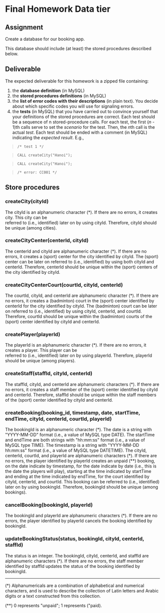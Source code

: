 # Final Homework Data tier # 

## Assignment ##
Create a database for our booking app.

This database should include (at least)
the stored procedures described below.

## Deliverable ##
The expected deliverable for this homework is a zipped file 
containing:

1. the **database definition** (in MySQL)
2. the **stored procedures definitions** (in MySQL)
3. the **list of error codes with their descriptions** (in plain text).
You decide about which specific codes you will use for signaling errors.
4. the **tests** (in MySQL) that you have carried out to convince yourself
that your definitions of the stored procedures are correct. 
Each test should be a sequence of n stored-procedure calls.
For each test, the first (*n* - 1)th  calls 
serve to set the *scenario* for the test. 
Then, the *n*th call is the actual *test*. Each test should be ended
with a comment (in MySQL) indicating the *expected result*.
E.g.,

> `/* test 1 */`

> `CALL createCity("Hanoi");`

> `CALL createCity("Hanoi");`

> `/* error: CC001 */`

## Store procedures ##
### createCity(cityId) ###

The cityId is an alphanumeric character (\*). 
If there are no errors, it creates city. This city can be  
referred to (i.e., identified) later on by using cityId. 
Therefore, cityId should be unique (among cities). 

### createCityCenter(centerId, cityId) ###

The centerId and cityId are alphanumeric character (\*). 
If there are no errors, it creates a (sport) center for the
city identified by cityId. The (sport) center can be
later on referred to (i.e., identified) by using both 
cityId and centerId. Therefore, centerId should be
unique within the (sport) centers of the city identified
by cityId.

### createCityCenterCourt(courtId, cityId, centerId) ###

The courtId, cityId, and centerId are alphanumeric character (\*). 
If there are no errors, it creates a (badminton) court in the 
(sport) center identified by centerId for the
city identified by cityId. The (badminton) court can be
later on referred to (i.e., identified) by using 
cityId, centerId, and courtId. Therefore, courtId should
be unique within the (badminton) courts of the (sport) center
identified by cityId and centerId.

### createPlayer(playerId) ###

The playerId is an alphanumeric character (\*). 
If there are no errors, it creates a player. This player can be  
referred to (i.e., identified) later on by using playerId. 
Therefore, playerId should be unique (among players).

### createStaff(staffId, cityId, centerId) ###

The staffId, cityId, and centerId are alphanumeric characters (\*). 
If there are no errors, it creates a staff member of the
(sport) center identified by cityId and centerId. 
Therefore, staffId should
be unique within the staff members of the (sport) center
identified by cityId and centerId.

### createBooking(booking_id, timestamp, date, startTime, endTime, cityId, centerId, courtId, playerId) ###

The bookingId is an alphanumeric character (\*). 
The date is a string with "YYYY-MM-DD" format (i.e., a value
of MySQL type DATE).
The startTime and endTime are both strings with  "hh:mm:ss" format
(i.e., a value of MySQL type TIME).
The timestamp  is a string with "YYYY-MM-DD hh:mm:ss" format
(i.e., a value of MySQL type DATETIME).
The cityId, centerId, courtId, and playerId are 
alphanumeric characters (\*). 
If there are no errors, 
the player identified by playerId
creates an unpaid (\*\*) booking,
on the date indicate by timestamp,
for the date indicate by date (i.e., this is the date the players will play),
starting at the time indicated by startTime
and ending at the time indicated by endTime,
for the court identified by cityId, centerId, and courtId.
This booking can be referred to (i.e., identified) later on 
by using bookingId. 
Therefore, bookingId should be unique (among bookings). 

### cancelBooking(bookingId, playerId) ###
The bookingId and playerId are 
alphanumeric characters (\*). 
If there are no errors,
the player identified by playerId
cancels the booking identified
by bookingId.

### updateBookingStatus(status, bookingId, cityId, centerId, staffId) ###
The status is an integer.
The bookingId, cityId, centerId, and staffId are 
alphanumeric characters (\*). 
If there are no errors,
the staff member identified by staffId
updates the status of the booking identified
by bookingId.

___

(\*) Alphanumericals are a combination of alphabetical and numerical
characters, and is used to describe the collection of Latin letters
and Arabic digits or a text constructed from this collection.

(\*\*) 0 represents "unpaid"; 1 represents ("paid).

